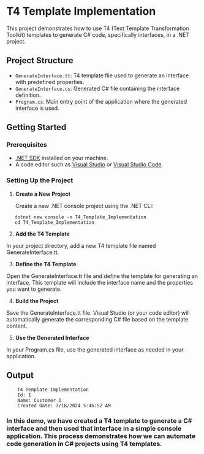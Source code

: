 # T4 Template Implementation

This project demonstrates how to use T4 (Text Template Transformation Toolkit) templates to generate C# code, specifically interfaces, in a .NET project.

## Project Structure

- `GenerateInterface.tt`: T4 template file used to generate an interface with predefined properties.
- `GenerateInterface.cs`: Generated C# file containing the interface definition.
- `Program.cs`: Main entry point of the application where the generated interface is used.

## Getting Started

### Prerequisites

- [.NET SDK](https://dotnet.microsoft.com/download) installed on your machine.
- A code editor such as [Visual Studio](https://visualstudio.microsoft.com/) or [Visual Studio Code](https://code.visualstudio.com/).

### Setting Up the Project

1. **Create a New Project**

   Create a new .NET console project using the .NET CLI:

```
   dotnet new console -n T4_Template_Implementation
   cd T4_Template_Implementation
```

2. **Add the T4 Template**

In your project directory, add a new T4 template file named GenerateInterface.tt.

3. **Define the T4 Template**

Open the GenerateInterface.tt file and define the template for generating an interface. This template will include the interface name and the properties you want to generate.

4. **Build the Project**

Save the GenerateInterface.tt file. Visual Studio (or your code editor) will automatically generate the corresponding C# file based on the template content.

5. **Use the Generated Interface**

In your Program.cs file, use the generated interface as needed in your application.


## Output

```
	T4 Template Implementation
	Id: 1
	Name: Customer 1
	Created Date: 7/18/2024 5:46:52 AM
```

### In this demo, we have created a T4 template to generate a C# interface and then used that interface in a simple console application. This process demonstrates how we can automate code generation in C# projects using T4 templates.